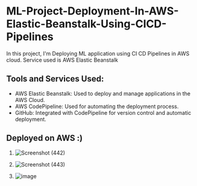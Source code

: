# ML-Project-Deployment-In-AWS-Elastic-Beanstalk-Using-CICD-Pipelines
In this project, I'm Deploying ML application using CI CD Pipelines in AWS cloud. Service used is AWS Elastic Beanstalk

## Tools and Services Used:
- AWS Elastic Beanstalk: Used to deploy and manage applications in the AWS Cloud.
- AWS CodePipeline: Used for automating the deployment process.
- GitHub: Integrated with CodePipeline for version control and automatic deployment.

## Deployed on AWS :)
1)  ![Screenshot (442)](https://github.com/raushan9jnv/ML-Project-Deployment-In-AWS-Elastic-Beanstalk-Using-CICD-Pipelines/assets/86125144/14ee2b10-7e74-426f-8021-d8dde630fb90)


2)  ![Screenshot (443)](https://github.com/raushan9jnv/ML-Project-Deployment-In-AWS-Elastic-Beanstalk-Using-CICD-Pipelines/assets/86125144/aef30864-2ffb-4887-92c2-7b02ea8bcc1a)



3)  ![image](https://github.com/raushan9jnv/ML-Project-Deployment-In-AWS-Elastic-Beanstalk-Using-CICD-Pipelines/assets/86125144/37e97879-8a15-4612-bc2a-d51550458a9c)

